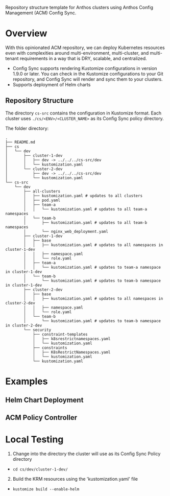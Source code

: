 Repository structure template for Anthos clusters using Anthos Config Management (ACM) Config Sync.

# Overview

With this opinionated ACM repository, we can deploy Kubernetes resources even with complexities around multi-environment, multi-cluster, and multi-tenant requirements in a way that is DRY, scalable, and centralized.

- Config Sync supports rendering Kustomize configurations in version 1.9.0 or later. You can check in the Kustomize configurations to your Git repository, and Config Sync will render and sync them to your clusters.
- Supports deployment of Helm charts

## Repository Structure

The directory `cs-src` contains the configuration in Kustomize format. Each cluster uses `./cs/<ENV>/<CLUSTER_NAME>` as its Config Sync policy directory.

The folder directory: 
```
.
├── README.md
├── cs
│   └── dev
│       ├── cluster-1-dev
│       │   ├── dev -> ../../../cs-src/dev
│       │   └── kustomization.yaml
│       └── cluster-2-dev
│           ├── dev -> ../../../cs-src/dev
│           └── kustomization.yaml
└── cs-src
    └── dev
        ├── all-clusters
        │   ├── kustomization.yaml # updates to all clusters
        │   ├── pod.yaml
        │   ├── team-a
        │   │   └── kustomization.yaml # updates to all team-a namespaces
        │   └── team-b
        │       ├── kustomization.yaml # updates to all team-b namespaces
        │       └── nginx_web_deployment.yaml
        ├── cluster-1-dev
        │   ├── base
        │   │   ├── kustomization.yaml # updates to all namespaces in cluster-1-dev
        │   │   ├── namespace.yaml
        │   │   └── role.yaml
        │   ├── team-a
        │   │   └── kustomization.yaml # updates to team-a namespace in cluster-1-dev
        │   └── team-b
        │       └── kustomization.yaml # updates to team-b namespace in cluster-1-dev
        ├── cluster-2-dev
        │   ├── base
        │   │   ├── kustomization.yaml # updates to all namespaces in cluster-2-dev
        │   │   ├── namespace.yaml
        │   │   └── role.yaml
        │   └── team-b
        │       └── kustomization.yaml # updates to team-b namespace in cluster-2-dev
        └── security
            ├── constraint-templates
            │   ├── k8srestrictnamespaces.yaml
            │   └── kustomization.yaml
            ├── constraints
            │   ├── K8sRestrictNamespaces.yaml
            │   └── kustomization.yaml
            └── kustomization.yaml
```

# Examples

## Helm Chart Deployment

## ACM Policy Controller

# Local Testing

1. Change into the directory the cluster will use as its Config Sync Policy directory
  - `cd cs/dev/cluster-1-dev/`
2. Build the KRM resources using the 'kustomization.yaml' file
  - `kustomize build --enable-helm`
